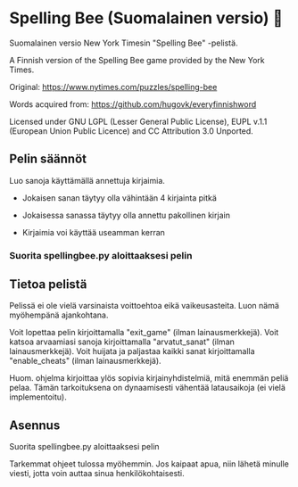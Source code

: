 # Spelling Bee (Suomalainen versio) :bee:
Suomalainen versio New York Timesin "Spelling Bee" -pelistä. 

A Finnish version of the Spelling Bee game provided by the New York Times.

Original: https://www.nytimes.com/puzzles/spelling-bee

Words acquired from: https://github.com/hugovk/everyfinnishword

Licensed under GNU LGPL (Lesser General Public License), EUPL v.1.1 (European Union Public Licence) and CC Attribution 3.0 Unported.

## Pelin säännöt

Luo sanoja käyttämällä annettuja kirjaimia.

- Jokaisen sanan täytyy olla vähintään 4 kirjainta pitkä

- Jokaisessa sanassa täytyy olla annettu pakollinen kirjain

- Kirjaimia voi käyttää useamman kerran

### Suorita spellingbee.py aloittaaksesi pelin

## Tietoa pelistä

Pelissä ei ole vielä varsinaista voittoehtoa eikä vaikeusasteita. Luon nämä myöhempänä ajankohtana.

Voit lopettaa pelin kirjoittamalla "exit_game" (ilman lainausmerkkejä). 
Voit katsoa arvaamiasi sanoja kirjoittamalla "arvatut_sanat" (ilman lainausmerkkejä).
Voit huijata ja paljastaa kaikki sanat kirjoittamalla "enable_cheats" (ilman lainausmerkkejä).

Huom. ohjelma kirjoittaa ylös sopivia kirjainyhdistelmiä, mitä enemmän peliä pelaa. Tämän tarkoituksena on dynaamisesti vähentää latausaikoja (ei vielä implementoitu).

## Asennus

Suorita spellingbee.py aloittaaksesi pelin

Tarkemmat ohjeet tulossa myöhemmin. Jos kaipaat apua, niin lähetä minulle viesti, jotta voin auttaa sinua henkilökohtaisesti.
